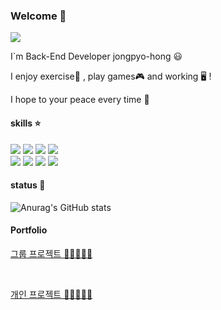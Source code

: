 ### Welcome 👋
<a href="https://www.instagram.com/jjong._.rara/" target="_blank"><img src="https://img.shields.io/badge/Instagram-E4405F?style=plastic&logo=Instagram&logoColor=white"/></a>


  I`m Back-End Developer jongpyo-hong 😃
  
  I enjoy exercise💪 , play games🎮 and working 🖥️ ! 
  
  I hope to your peace every time 🙏
  
  
  
  
#### skills ⭐
<a href="https://github.com/jongpyo-hong/Front-End/tree/master/js" target="_blank"><img src="https://img.shields.io/badge/JavaScript-F7DF1E?style=plastic&logo=JavaScript&logoColor=white"/></a>
<a href="https://github.com/jongpyo-hong/Project_social-media-app" target="_blank"><img src="https://img.shields.io/badge/React-FF4154?style=plastic&logo=reactquery&logoColor=white"/></a>
<a href="https://github.com/jongpyo-hong/JAVA_Exam/tree/master/6.%20%EC%84%9C%EB%B2%84%20%ED%94%84%EB%A1%9C%EA%B7%B8%EB%9E%A8%20%EA%B5%AC%ED%98%84/spring_study" target="_blank"><img src="https://img.shields.io/badge/Spring-6DB33F?style=plastic&logo=spring&logoColor=white"/></a>
<a href="#" target="_blank"><img src="https://img.shields.io/badge/SpringBoot-6DB33F?style=plastic&logo=springboot&logoColor=white"/></a>
<br>
<a href="#" target="_blank"><img src="https://img.shields.io/badge/github-181717?style=plastic&logo=github&logoColor=white"/></a>
<a href="#" target="_blank"><img src="https://img.shields.io/badge/oracle-F80000?style=plastic&logo=oracle&logoColor=white"/></a>
<a href="#" target="_blank"><img src="https://img.shields.io/badge/thymeleaf-005F0F?style=plastic&logo=thymeleaf&logoColor=white"/></a>
<a href="#" target="_blank"><img src="https://img.shields.io/badge/spring Security-6DB33F?style=plastic&logo=spring Security&logoColor=white"/></a>



#### status 🌟
![Anurag's GitHub stats](https://github-readme-stats.vercel.app/api?username=jongpyo-hong&&show_icons=true&theme=vue)

#### Portfolio
<a href="https://github.com/park198909/springA2_classB" id="1">그룹 프로젝트 👨‍👨‍👦‍👦📃</a>

<br>

<a href="https://github.com/park198909/springA2_classB" id="2">개인 프로젝트 👨‍👨‍👦‍👦📃</a>


